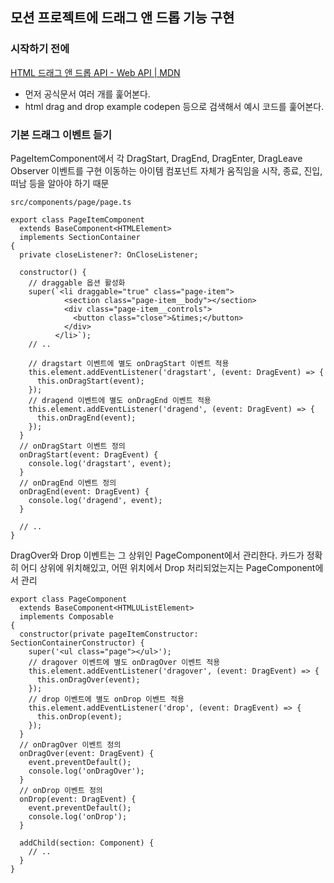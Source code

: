 ﻿## 모션 프로젝트에 드래그 앤 드롭 기능 구현

### 시작하기 전에

[HTML 드래그 앤 드롭 API - Web API | MDN](https://developer.mozilla.org/ko/docs/Web/API/HTML_Drag_and_Drop_API)

- 먼저 공식문서 여러 개를 훑어본다.
- html drag and drop example codepen 등으로 검색해서 예시 코드를 훑어본다.

### 기본 드래그 이벤트 듣기

PageItemComponent에서 각 DragStart, DragEnd, DragEnter, DragLeave Observer 이벤트를 구현
이동하는 아이템 컴포넌트 자체가 움직임을 시작, 종료, 진입, 떠남 등을 알아야 하기 때문

`src/components/page/page.ts`

```tsx
export class PageItemComponent
  extends BaseComponent<HTMLElement>
  implements SectionContainer
{
  private closeListener?: OnCloseListener;

  constructor() {
    // draggable 옵션 활성화
    super(`<li draggable="true" class="page-item">
            <section class="page-item__body"></section>
            <div class="page-item__controls">
              <button class="close">&times;</button>
            </div>
          </li>`);
    // ..

    // dragstart 이벤트에 별도 onDragStart 이벤트 적용
    this.element.addEventListener('dragstart', (event: DragEvent) => {
      this.onDragStart(event);
    });
    // dragend 이벤트에 별도 onDragEnd 이벤트 적용
    this.element.addEventListener('dragend', (event: DragEvent) => {
      this.onDragEnd(event);
    });
  }
  // onDragStart 이벤트 정의
  onDragStart(event: DragEvent) {
    console.log('dragstart', event);
  }
  // onDragEnd 이벤트 정의
  onDragEnd(event: DragEvent) {
    console.log('dragend', event);
  }

  // ..
}
```

DragOver와 Drop 이벤트는 그 상위인 PageComponent에서 관리한다.
카드가 정확히 어디 상위에 위치해있고, 어떤 위치에서 Drop 처리되었는지는 PageComponent에서 관리

```tsx
export class PageComponent
  extends BaseComponent<HTMLUListElement>
  implements Composable
{
  constructor(private pageItemConstructor: SectionContainerConstructor) {
    super('<ul class="page"></ul>');
    // dragover 이벤트에 별도 onDragOver 이벤트 적용
    this.element.addEventListener('dragover', (event: DragEvent) => {
      this.onDragOver(event);
    });
    // drop 이벤트에 별도 onDrop 이벤트 적용
    this.element.addEventListener('drop', (event: DragEvent) => {
      this.onDrop(event);
    });
  }
  // onDragOver 이벤트 정의
  onDragOver(event: DragEvent) {
    event.preventDefault();
    console.log('onDragOver');
  }
  // onDrop 이벤트 정의
  onDrop(event: DragEvent) {
    event.preventDefault();
    console.log('onDrop');
  }

  addChild(section: Component) {
    // ..
  }
}
```
